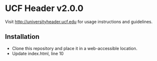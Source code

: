 # UCF Header v2.0.0

Visit http://universityheader.ucf.edu for usage instructions and guidelines.

## Installation

- Clone this repository and place it in a web-accessible location.
- Update index.html, line 10 <script> src attribute to point to your new location.
- Update absolute URLs in bar/js/university-header-full.js on lines 93, 94 and 95 
to point to your new location.
- Update same absolute URLs above in bar/js/university-header.js, or run bar/js/university-header-full.js 
thru jscompress.com and replace the file content with the minified results.
- Clear your cache if any of these files have been cached already.

## Updating Content

Currently all content, including markup and keyterms, must be updated in
university-header.js and university-header-full.js.

bar/js/university-header.js is a minified version of bar/js/university-header-full.js; 
when making updates to the bar, update bar/js/university-header-full.js first, then 
minify the updated file and paste the results into bar/js/university-header.js.

Currently, bar/html/university-header.html and bar/js/keyterms.js serve ONLY as a reference 
for the data that is included in the actual university header js files.  Updating these 
files does NOT update what appears in the bar.

## Future TODO
Update the repo to build the university header js files with a compiler!